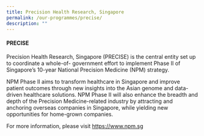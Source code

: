 ```yaml
---
title: Precision Health Research, Singapore
permalink: /our-programmes/precise/
description: ""
---
```

#### PRECISE

Precision Health Research, Singapore (PRECISE) is the central entity set up to coordinate a whole-of- government effort to implement Phase II of Singapore’s 10-year National Precision Medicine (NPM) strategy.

NPM Phase II aims to transform healthcare in Singapore and improve patient outcomes through new insights into the Asian genome and data-driven healthcare solutions. NPM Phase II will also enhance the breadth and depth of the Precision Medicine-related industry by attracting and anchoring overseas companies in Singapore, while yielding new opportunities for home-grown companies.

For more information, please visit https://www.npm.sg